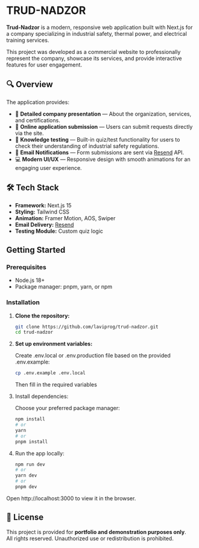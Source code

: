 # TRUD-NADZOR

**Trud-Nadzor** is a modern, responsive web application built with Next.js for a company specializing in industrial safety, thermal power, and electrical training services.

This project was developed as a commercial website to professionally represent the company, showcase its services, and provide interactive features for user engagement.

## 🔍 Overview

The application provides:

- 🏢 **Detailed company presentation** — About the organization, services, and certifications.
- 🧾 **Online application submission** — Users can submit requests directly via the site.
- 🧠 **Knowledge testing** — Built-in quiz/test functionality for users to check their understanding of industrial safety regulations.
- 💌 **Email Notifications** — Form submissions are sent via [Resend](https://resend.com/) API.
- 💻 **Modern UI/UX** — Responsive design with smooth animations for an engaging user experience.

## 🛠 Tech Stack

- **Framework:** Next.js 15
- **Styling:** Tailwind CSS
- **Animation:** Framer Motion, AOS, Swiper
- **Email Delivery:** [Resend](https://resend.com/)
- **Testing Module:** Custom quiz logic

## Getting Started

### Prerequisites

- Node.js 18+ 
- Package manager: pnpm, yarn, or npm

### Installation

1. **Clone the repository:**

    ```bash
    git clone https://github.com/laviprog/trud-nadzor.git
    cd trud-nadzor
    ```

2. **Set up environment variables:**

   Create .env.local or .env.production file based on the provided .env.example:

    ```bash
    cp .env.example .env.local
    ```
   Then fill in the required variables

3. Install dependencies:

   Choose your preferred package manager:

    ```bash
    npm install
    # or
    yarn
    # or
    pnpm install
    ```
4. Run the app locally:
    ```bash
    npm run dev
    # or
    yarn dev
    # or
    pnpm dev
    ```
Open http://localhost:3000 to view it in the browser.

## 📜 License

This project is provided for **portfolio and demonstration purposes only**.  
All rights reserved. Unauthorized use or redistribution is prohibited.

